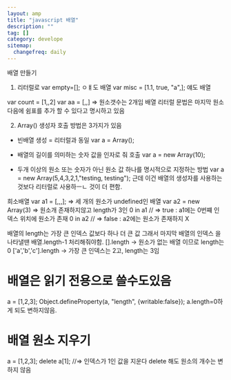 ```yaml
---
layout: amp
title: "javascript 배열"
description: ""
tag: []
category: develope
sitemap:
  changefreq: daily
---
```


배열 만들기
1. 리터럴로
var empty=[]; ㅇㅒ도 배열
var misc = [1.1, true, "a",]; 얘도 배열

var count = [1,,2]
var aa = [,,] => 원소갯수는 2개임
배열 리터럴 문법은 마지막 원소 다음에 쉼표를 추가 할 수 있다고 명시하고 있음

2. Array() 생성자
호출 방법은 3가지가 있음

* 빈배열 생성 = 리터럴과 동일
var a = Array();

* 배열의 길이를 의미하는 숫자 값을 인자로 줘 호출
var a = new Array(10);

* 두개 이상의 원소 또는 숫자가 아닌 원소 값 하나를 명시적으로 지정하는 방법
var a = new Array(5,4,3,2,1,"testing, testing");
근데 이건 배열의 생성자를 사용하는 것보다 리터럴로 사용하ㅡㄴ 것이 더 편함.


희소배열
var a1 = [,,,]; => 세 개의 원소가 undefined인 배열
var a2 = new Array(3) => 원소개 존재하지않고 length가 3인
0 in a1 // => true : a1에는 0번쨰 인덱스 위치에 원소가 존재
0 in a2 // => false : a2에는 원소가 존재하지 X

배열의 length는 가장 큰 인덱스 값보다 하나 더 큰 값
그래서 마지막 배열의 인덱스 을 나타낼땐 배열.length-1 처리해줘야함.
[].length -> 원소가 없는 배열 이므로 length는 0
['a','b','c'].length -> 가장 큰 인덱스는 2고, length는 3임

# 배열은 읽기 전용으로 쓸수도있음
a = [1,2,3];
Object.defineProperty(a, "length", {writable:false});
a.length=0하게 되도 변하지않음.

# 배열 원소 지우기
a = [1,2,3];
delete a[1]; //=> 인덱스가 1인 값을 지운다
delete 해도 원소의 개수는 변하지 않음
